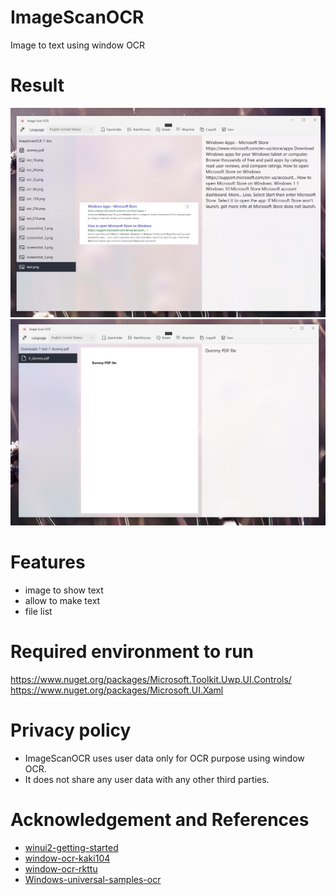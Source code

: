 # ImageScanOCR
Image to text using window OCR



# Result   
![result](doc/screenshot_1.png)    
![result](doc/screenshot_2.png)     

# Features   
- image to show text
- allow to make text
- file list
  
# Required environment to run    
https://www.nuget.org/packages/Microsoft.Toolkit.Uwp.UI.Controls/
https://www.nuget.org/packages/Microsoft.UI.Xaml

# Privacy policy
- ImageScanOCR uses user data only for OCR purpose using window OCR.   
- It does not share any user data with any other third parties.   

# Acknowledgement and References  

- [winui2-getting-started](https://docs.microsoft.com/en-us/windows/apps/winui/winui2/getting-started)     
- [window-ocr-kaki104](https://kaki104.tistory.com/491)     
- [window-ocr-rkttu](https://velog.io/@rkttu/csharp-win10-ocr-howto)     
- [Windows-universal-samples-ocr](https://github.com/microsoft/windows-universal-samples/tree/main/Samples/OCR)     



